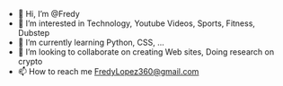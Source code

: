 - 👋 Hi, I’m @Fredy
- 👀 I’m interested in Technology, Youtube Videos, Sports, Fitness, Dubstep
- 🌱 I’m currently learning Python, CSS, ...
- 💞️ I’m looking to collaborate on creating Web sites, Doing research on crypto
- 📫 How to reach me FredyLopez360@gmail.com
